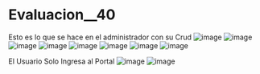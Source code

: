 # Evaluacion__40
Esto es lo que se hace en el administrador con su Crud
![image](https://github.com/danielgozme/Evaluacion__40/assets/131487009/655b9dad-759f-48e5-a620-c0b6e860b242)
![image](https://github.com/danielgozme/Evaluacion__40/assets/131487009/99b3a916-88d3-4fbe-be98-a829faa01ce3)
![image](https://github.com/danielgozme/Evaluacion__40/assets/131487009/ff9b661b-f39f-47ff-a22a-3bae7f4ec80e)
![image](https://github.com/danielgozme/Evaluacion__40/assets/131487009/e00bdf69-713a-4166-867e-4a8933a6a177)
![image](https://github.com/danielgozme/Evaluacion__40/assets/131487009/5a43f687-3f37-4fcb-b6a3-04a282e79b84)
![image](https://github.com/danielgozme/Evaluacion__40/assets/131487009/59e5ce44-8764-47bd-8c4f-4faf7965dbad)
![image](https://github.com/danielgozme/Evaluacion__40/assets/131487009/7c04d8ff-ed5b-4d43-af1e-767930a7cb14)
![image](https://github.com/danielgozme/Evaluacion__40/assets/131487009/cd97550d-665a-4bab-bd8c-c5f1c7952982)

El Usuario Solo Ingresa al Portal
![image](https://github.com/danielgozme/Evaluacion__40/assets/131487009/57e264eb-14e7-44d8-a1b8-1d4f9495a42a)
![image](https://github.com/danielgozme/Evaluacion__40/assets/131487009/63b419c0-f72c-402f-bf46-047c96eedee8)











